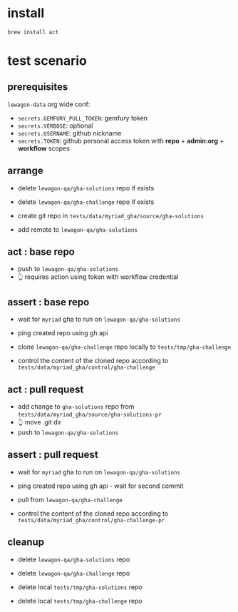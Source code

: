 
# install

``` bash
brew install act
```

# test scenario

## prerequisites

`lewagon-data` org wide conf:
- `secrets.GEMFURY_PULL_TOKEN`: gemfury token
- `secrets.VERBOSE`: optional
- `secrets.USERNAME`: github nickname
- `secrets.TOKEN`: github personal access token with **repo** + **admin:org** + **workflow** scopes

## arrange

- delete `lewagon-qa/gha-solutions` repo if exists
- delete `lewagon-qa/gha-challenge` repo if exists

- create git repo in `tests/data/myriad_gha/source/gha-solutions`
- add remote to `lewagon-qa/gha-solutions`

## act : base repo

- push to `lewagon-qa/gha-solutions`
- 👆 requires action using token with workflow credential

## assert : base repo

- wait for `myriad` gha to run on `lewagon-qa/gha-solutions`
- ping created repo using gh api

- clone `lewagon-qa/gha-challenge` repo locally to `tests/tmp/gha-challenge`
- control the content of the cloned repo according to `tests/data/myriad_gha/control/gha-challenge`

## act : pull request

- add change to `gha-solutions` repo from `tests/data/myriad_gha/source/gha-solutions-pr`
- 👆 move .git dir
- push to `lewagon-qa/gha-solutions`

## assert : pull request

- wait for `myriad` gha to run on `lewagon-qa/gha-solutions`
- ping created repo using gh api - wait for second commit

- pull from `lewagon-qa/gha-challenge`
- control the content of the cloned repo according to `tests/data/myriad_gha/control/gha-challenge-pr`

## cleanup

- delete `lewagon-qa/gha-solutions` repo
- delete `lewagon-qa/gha-challenge` repo

- delete local `tests/tmp/gha-solutions` repo
- delete local `tests/tmp/gha-challenge` repo
